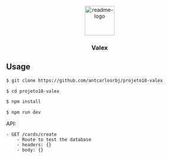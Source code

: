 <p align="center">
  <a href="https://github.com/antcarlosrbj/projeto18-valex">
    <img src="https://cdn.iconscout.com/icon/free/png-256/readme-3627238-3029646.png" alt="readme-logo" width="80" height="80">
  </a>

  <h3 align="center">
    Valex
  </h3>
</p>

## Usage

```bash
$ git clone https://github.com/antcarlosrbj/projeto18-valex

$ cd projeto18-valex

$ npm install

$ npm run dev
```

API:

```
- GET /cards/create
    - Route to test the database
    - headers: {}
    - body: {}
```

